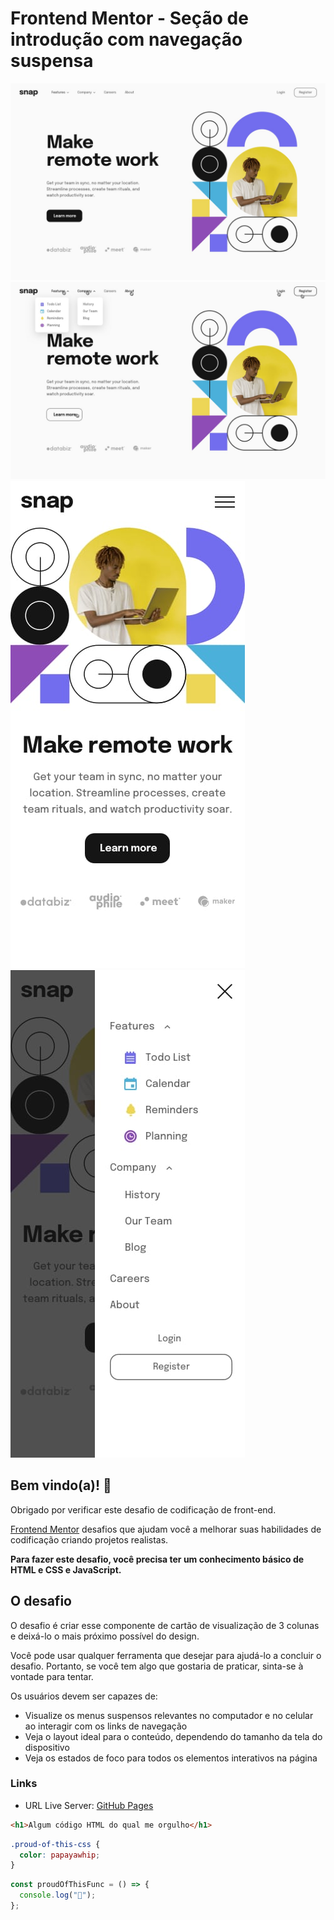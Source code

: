 # Frontend Mentor - Seção de introdução com navegação suspensa

![Intro section with dropdown navigation](./design/desktop-design.jpg)
![Intro section with dropdown navigation](./design/active-states.jpg)
![Intro section with dropdown navigation](./design/mobile-design.jpg)
![Intro section with dropdown navigation](./design/mobile-menu-expanded.jpg)

## Bem vindo(a)! 👋

Obrigado por verificar este desafio de codificação de front-end.

[Frontend Mentor](https://www.frontendmentor.io) desafios que ajudam você a melhorar suas habilidades de codificação criando projetos realistas.

**Para fazer este desafio, você precisa ter um conhecimento básico de HTML e CSS e JavaScript.**

## O desafio

O desafio é criar esse componente de cartão de visualização de 3 colunas e deixá-lo o mais próximo possível do design.

Você pode usar qualquer ferramenta que desejar para ajudá-lo a concluir o desafio. Portanto, se você tem algo que gostaria de praticar, sinta-se à vontade para tentar.

Os usuários devem ser capazes de:

- Visualize os menus suspensos relevantes no computador e no celular ao interagir com os links de navegação
- Veja o layout ideal para o conteúdo, dependendo do tamanho da tela do dispositivo
- Veja os estados de foco para todos os elementos interativos na página

### Links

- URL Live Server: [GitHub Pages](https://ryanwilll.github.io/LaddingPageDropMenu/)

```html
<h1>Algum código HTML do qual me orgulho</h1>
```

```css
.proud-of-this-css {
  color: papayawhip;
}
```

```js
const proudOfThisFunc = () => {
  console.log("🎉");
};
```
